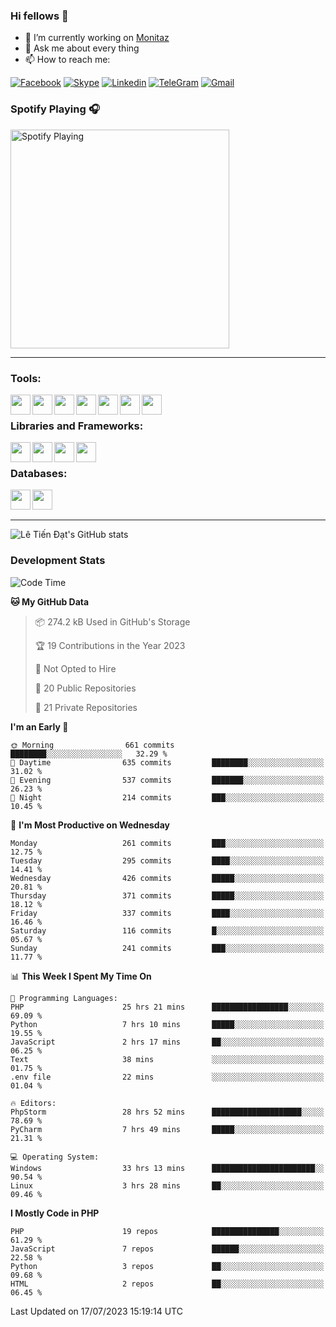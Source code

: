 ### Hi fellows 👋
- 🔭 I’m currently working on [Monitaz](https://monitaz.com/)
- 💬 Ask me about every thing
- 📫 How to reach me:

[![Facebook](https://img.shields.io/badge/Facebook-0000FF?logo=facebook&logoColor=white)](https://www.facebook.com/le.dat155)
[![Skype](https://img.shields.io/badge/Skype-blue?logo=skype&logoColor=white)](https://join.skype.com/invite/lr2sd8ZndbWr)
[![Linkedin](https://img.shields.io/badge/LinkedIn-0A66C2?logo=linkedin)](https://www.linkedin.com/in/ti%E1%BA%BFn-%C4%91%E1%BA%A1t-l%C3%AA-ba267a232/)
[![TeleGram](https://img.shields.io/badge/telegram-EF0EFF?logo=telegram)](https://t.me/subibi1505)
[![Gmail](https://img.shields.io/badge/Gmail-green?logo=gmail)](mailto:tiendat15599.dev@gmail.com)

### Spotify Playing 🎧
[<img src="https://tiendat-spotify.vercel.app/api/spotify" alt="Spotify Playing" width="350" />](https://open.spotify.com/user/21wi7t5t4zyugx5mgetrdo7xa)

---

### Tools:
<img align='left' height="32" width="32" src="https://upload.wikimedia.org/wikipedia/commons/thumb/c/c9/PhpStorm_Icon.svg/2048px-PhpStorm_Icon.svg.png">
<img align='left' height="32" width="32" src="https://upload.wikimedia.org/wikipedia/commons/thumb/1/1d/PyCharm_Icon.svg/1200px-PyCharm_Icon.svg.png">
<img align='left' height="32" width="32" src="https://cdn2.iconfinder.com/data/icons/pack1-baco-flurry-icons-style/512/XAMPP.png">
<img align='left' height="32" width="32" src="https://www.docker.com/wp-content/uploads/2022/03/vertical-logo-monochromatic.png">
<img align='left' height="32" width="32" src="https://www.mamp.info/images/icons/mamp-pro.png">
<img align='left' height="32" width="32" src="https://www.puttygen.com/wp-content/uploads/2019/05/Termius.png">
<img align='left' height="32" width="32" src="https://1475031.s21i.faiusr.com/4/1/ABUIABAEGAAg3dWc8AUoq7a8hAIwgAg4gAg.png">
<br>

### Libraries and Frameworks:
<img align='left' height="32" width="32" src="https://i0.wp.com/phocode.com/wp-content/uploads/2019/11/scrapyLogo.png?fit=300%2C300&ssl=1&w=640">
<img align='left' height="32" width="32" src="https://upload.wikimedia.org/wikipedia/commons/thumb/9/9a/Laravel.svg/985px-Laravel.svg.png">
<img align='left' height="32" width="32" src="https://cdn.worldvectorlogo.com/logos/codeigniter.svg">
<img align='left' height="32" width="32" src="https://upload.wikimedia.org/wikipedia/commons/thumb/e/ea/Zend-framework.svg/2560px-Zend-framework.svg.png">
<br>

### Databases:
<img align='left' height="32" width="32" src="https://download.logo.wine/logo/MySQL/MySQL-Logo.wine.png">
<img align='left' height="32" width="32" src="https://seeklogo.com/images/E/elasticsearch-logo-C75C4578EC-seeklogo.com.png">

<br>
<br>

---
![Lê Tiến Đạt's GitHub stats](https://github-readme-stats-self-iota.vercel.app/api?username=tiendat15599&show_icons=true&theme=tokyonight)
### Development Stats


<!--START_SECTION:waka-->
![Code Time](http://img.shields.io/badge/Code%20Time-264%20hrs%2056%20mins-blue)

**🐱 My GitHub Data** 

> 📦 274.2 kB Used in GitHub's Storage 
 > 
> 🏆 19 Contributions in the Year 2023
 > 
> 🚫 Not Opted to Hire
 > 
> 📜 20 Public Repositories 
 > 
> 🔑 21 Private Repositories 
 > 
**I'm an Early 🐤** 

```text
🌞 Morning                661 commits         ████████░░░░░░░░░░░░░░░░░   32.29 % 
🌆 Daytime                635 commits         ████████░░░░░░░░░░░░░░░░░   31.02 % 
🌃 Evening                537 commits         ███████░░░░░░░░░░░░░░░░░░   26.23 % 
🌙 Night                  214 commits         ███░░░░░░░░░░░░░░░░░░░░░░   10.45 % 
```
📅 **I'm Most Productive on Wednesday** 

```text
Monday                   261 commits         ███░░░░░░░░░░░░░░░░░░░░░░   12.75 % 
Tuesday                  295 commits         ████░░░░░░░░░░░░░░░░░░░░░   14.41 % 
Wednesday                426 commits         █████░░░░░░░░░░░░░░░░░░░░   20.81 % 
Thursday                 371 commits         █████░░░░░░░░░░░░░░░░░░░░   18.12 % 
Friday                   337 commits         ████░░░░░░░░░░░░░░░░░░░░░   16.46 % 
Saturday                 116 commits         █░░░░░░░░░░░░░░░░░░░░░░░░   05.67 % 
Sunday                   241 commits         ███░░░░░░░░░░░░░░░░░░░░░░   11.77 % 
```


📊 **This Week I Spent My Time On** 

```text
💬 Programming Languages: 
PHP                      25 hrs 21 mins      █████████████████░░░░░░░░   69.09 % 
Python                   7 hrs 10 mins       █████░░░░░░░░░░░░░░░░░░░░   19.55 % 
JavaScript               2 hrs 17 mins       ██░░░░░░░░░░░░░░░░░░░░░░░   06.25 % 
Text                     38 mins             ░░░░░░░░░░░░░░░░░░░░░░░░░   01.75 % 
.env file                22 mins             ░░░░░░░░░░░░░░░░░░░░░░░░░   01.04 % 

🔥 Editors: 
PhpStorm                 28 hrs 52 mins      ████████████████████░░░░░   78.69 % 
PyCharm                  7 hrs 49 mins       █████░░░░░░░░░░░░░░░░░░░░   21.31 % 

💻 Operating System: 
Windows                  33 hrs 13 mins      ███████████████████████░░   90.54 % 
Linux                    3 hrs 28 mins       ██░░░░░░░░░░░░░░░░░░░░░░░   09.46 % 
```

**I Mostly Code in PHP** 

```text
PHP                      19 repos            ███████████████░░░░░░░░░░   61.29 % 
JavaScript               7 repos             ██████░░░░░░░░░░░░░░░░░░░   22.58 % 
Python                   3 repos             ██░░░░░░░░░░░░░░░░░░░░░░░   09.68 % 
HTML                     2 repos             ██░░░░░░░░░░░░░░░░░░░░░░░   06.45 % 
```




 Last Updated on 17/07/2023 15:19:14 UTC
<!--END_SECTION:waka-->

